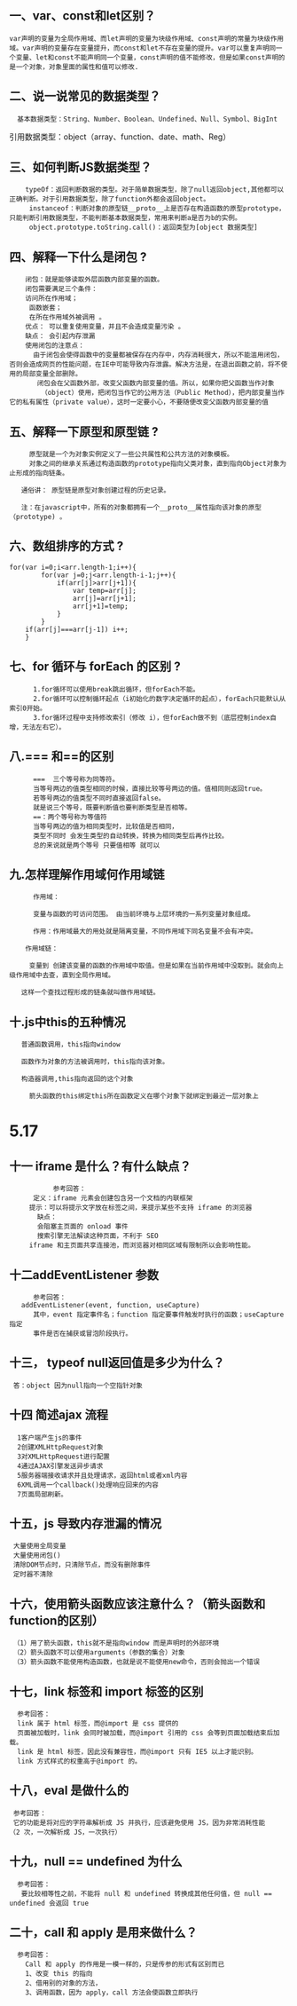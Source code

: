 ## 一、var、const和let区别？
    var声明的变量为全局作用域、而let声明的变量为块级作用域、const声明的常量为块级作用域。var声明的变量存在变量提升，而const和let不存在变量的提升。var可以重复声明同一个变量、let和const不能声明同一个变量，const声明的值不能修改，但是如果const声明的是一个对象，对象里面的属性和值可以修改.

## 二、说一说常见的数据类型？
      基本数据类型：String、Number、Boolean、Undefined、Null、Symbol、BigInt

引用数据类型：object（array、function、date、math、Reg）
## 三、如何判断JS数据类型？
        typeOf：返回判断数据的类型。对于简单数据类型，除了null返回object,其他都可以正确判断。对于引用数据类型，除了function外都会返回object。
         instanceof：判断对象的原型链__proto__上是否存在构造函数的原型prototype，只能判断引用数据类型，不能判断基本数据类型，常用来判断a是否为b的实例。
         object.prototype.toString.call()：返回类型为[object 数据类型]

## 四、解释一下什么是闭包 ?
        闭包：就是能够读取外层函数内部变量的函数。
        闭包需要满足三个条件：
        访问所在作用域；
         函数嵌套；
         在所在作用域外被调用 。
        优点： 可以重复使用变量，并且不会造成变量污染 。
        缺点： 会引起内存泄漏
        使用闭包的注意点：
          由于闭包会使得函数中的变量都被保存在内存中，内存消耗很大，所以不能滥用闭包，否则会造成网页的性能问题，在IE中可能导致内存泄露。解决方法是，在退出函数之前，将不使用的局部变量全部删除。
           闭包会在父函数外部，改变父函数内部变量的值。所以，如果你把父函数当作对象
            （object）使用，把闭包当作它的公用方法（Public Method），把内部变量当作它的私有属性（private value），这时一定要小心，不要随便改变父函数内部变量的值

## 五、解释一下原型和原型链 ?
         原型就是一个为对象实例定义了一些公共属性和公共方法的对象模板。
         对象之间的继承关系通过构造函数的prototype指向父类对象，直到指向Object对象为止形成的指向链条。

       通俗讲： 原型链是原型对象创建过程的历史记录。 

       注：在javascript中，所有的对象都拥有一个__proto__属性指向该对象的原型（prototype) 。
## 六、数组排序的方式 ?
    for(var i=0;i<arr.length-1;i++){
            for(var j=0;j<arr.length-i-1;j++){
                if(arr[j]>arr[j+1]){
                    var temp=arr[j];
                    arr[j]=arr[j+1];
                    arr[j+1]=temp;
                }
            }
        if(arr[j]===arr[j-1]) i++;
        }
## 七、for 循环与 forEach 的区别 ?
          1.for循环可以使用break跳出循环，但forEach不能。
          2.for循环可以控制循环起点（i初始化的数字决定循环的起点），forEach只能默认从索引0开始。
          3.for循环过程中支持修改索引（修改 i），但forEach做不到（底层控制index自增，无法左右它）。

## 八.=== 和==的区别
          ===  三个等号称为同等符。
          当等号两边的值类型相同的时候，直接比较等号两边的值。值相同则返回true。
          若等号两边的值类型不同时直接返回false。
          就是说三个等号，既要判断值也要判断类型是否相等。
          ==：两个等号称为等值符
          当等号两边的值为相同类型时，比较值是否相同，
          类型不同时 会发生类型的自动转换，转换为相同类型后再作比较。
          总的来说就是两个等号 只要值相等 就可以

## 九.怎样理解作用域何作用域链
          作用域：

          变量与函数的可访问范围。 由当前环境与上层环境的一系列变量对象组成。

          作用：作用域最大的用处就是隔离变量，不同作用域下同名变量不会有冲突。

        作用域链：

         变量到 创建该变量的函数的作用域中取值。但是如果在当前作用域中没取到。就会向上级作用域中去查，直到全局作用域。

       这样一个查找过程形成的链条就叫做作用域链。

## 十.js中this的五种情况
       普通函数调用，this指向window

       函数作为对象的方法被调用时，this指向该对象。

       构造器调用,this指向返回的这个对象

         箭头函数的this绑定this所在函数定义在哪个对象下就绑定到最近一层对象上
# 5.17
   ## 十一 iframe 是什么？有什么缺点？

               参考回答：
          定义：iframe 元素会创建包含另一个文档的内联框架
         提示：可以将提示文字放在标签之间，来提示某些不支持 iframe 的浏览器
           缺点：
           会阻塞主页面的 onload 事件
           搜索引擎无法解读这种页面，不利于 SEO
         iframe 和主页面共享连接池，而浏览器对相同区域有限制所以会影响性能。
  ## 十二addEventListener 参数

          参考回答：
       addEventListener(event, function, useCapture)
          其中，event 指定事件名；function 指定要事件触发时执行的函数；useCapture 指定
          事件是否在捕获或冒泡阶段执行。

## 十三， typeof null返回值是多少为什么？


     答：object 因为null指向一个空指针对象


## 十四 简述ajax 流程


      1客户端产生js的事件
      2创建XMLHttpRequest对象
      3对XMLHttpRequest进行配置
      4通过AJAX引擎发送异步请求
      5服务器端接收请求并且处理请求，返回html或者xml内容
      6XML调用一个callback()处理响应回来的内容
      7页面局部刷新。

## 十五，js 导致内存泄漏的情况
     大量使用全局变量
     大量使用闭包()
     清除DOM节点时，只清除节点，而没有删除事件
     定时器不清除


## 十六，使用箭头函数应该注意什么？（箭头函数和function的区别）

     （1）用了箭头函数，this就不是指向window 而是声明时的外部环境
     （2）箭头函数不可以使用arguments（参数的集合）对象
     （3）箭头函数不能使用构造函数，也就是说不能使用new命令，否则会抛出一个错误

## 十七，link 标签和 import 标签的区别
      参考回答：
      link 属于 html 标签，而@import 是 css 提供的
      页面被加载时，link 会同时被加载，而@import 引用的 css 会等到页面加载结束后加 载。
      link 是 html 标签，因此没有兼容性，而@import 只有 IE5 以上才能识别。
      link 方式样式的权重高于@import 的。


## 十八，eval 是做什么的
     参考回答：
     它的功能是将对应的字符串解析成 JS 并执行，应该避免使用 JS，因为非常消耗性能
    （2 次，一次解析成 JS，一次执行）


## 十九，null == undefined 为什么
      参考回答：
       要比较相等性之前，不能将 null 和 undefined 转换成其他任何值，但 null == undefined 会返回 true 


## 二十，call 和 apply 是用来做什么？
      参考回答：
        Call 和 apply 的作用是一模一样的，只是传参的形式有区别而已
        1、改变 this 的指向
        2、借用别的对象的方法，
        3、调用函数，因为 apply，call 方法会使函数立即执行